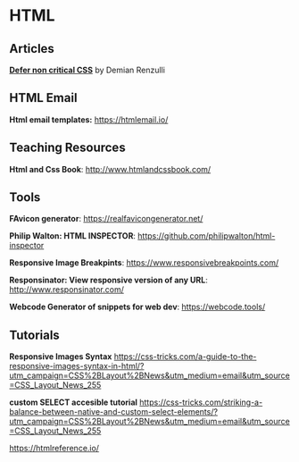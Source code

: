 # HTML
## Articles

**[Defer non critical CSS](https://web.dev/defer-non-critical-css/)** by Demian Renzulli

## HTML Email
**Html email templates:**
https://htmlemail.io/

## Teaching Resources
**Html and Css Book**: http://www.htmlandcssbook.com/

## Tools

**FAvicon generator**: https://realfavicongenerator.net/

**Philip Walton: HTML INSPECTOR**:  https://github.com/philipwalton/html-inspector

 **Responsive Image Breakpints**: https://www.responsivebreakpoints.com/

 **Responsinator: View responsive version of  any URL**: http://www.responsinator.com/

 **Webcode Generator of snippets for web dev**: https://webcode.tools/

## Tutorials

**Responsive Images Syntax** https://css-tricks.com/a-guide-to-the-responsive-images-syntax-in-html/?utm_campaign=CSS%2BLayout%2BNews&utm_medium=email&utm_source=CSS_Layout_News_255

**custom SELECT accesible tutorial** https://css-tricks.com/striking-a-balance-between-native-and-custom-select-elements/?utm_campaign=CSS%2BLayout%2BNews&utm_medium=email&utm_source=CSS_Layout_News_255


https://htmlreference.io/
